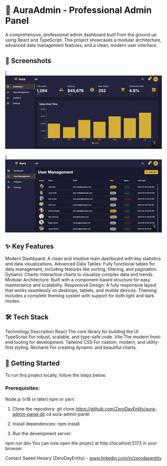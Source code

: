 # 🎨 AuraAdmin - Professional Admin Panel

A comprehensive, professional admin dashboard built from the ground up using React and TypeScript. This project showcases a modular architecture, advanced data management features, and a clean, modern user interface.

## 📸 Screenshots

[![AuraAdmin Dashboard Screenshot](https://github.com/ZeroDayEntity/aura-admin-panel/blob/main/screenshots/6039737437640577160.jpg?raw=true)

[![AuraAdmin Data Table Screenshot](https://github.com/ZeroDayEntity/aura-admin-panel/blob/main/screenshots/6039737437640577162.jpg?raw=true)

## ✨ Key Features
Modern Dashboard: A clean and intuitive main dashboard with key statistics and data visualizations.
Advanced Data Tables: Fully functional tables for data management, including features like sorting, filtering, and pagination.
Dynamic Charts: Interactive charts to visualize complex data and trends.
Modular Architecture: Built with a component-based structure for easy maintenance and scalability.
Responsive Design: A fully responsive layout that works seamlessly on desktops, tablets, and mobile devices.
Theming: Includes a complete theming system with support for both light and dark modes.


## 🛠️ Tech Stack
Technology	Description
React	The core library for building the UI.
TypeScript	For robust, scalable, and type-safe code.
Vite	The modern front-end tooling for development.
Tailwind CSS	For custom, modern, and utility-first styling.
Recharts	For creating dynamic and beautiful charts.


## 🚀 Getting Started
To run this project locally, follow the steps below.

### Prerequisites:
Node.js (v18 or later)
npm or yarn

1. Clone the repository:
git clone https://github.com/ZeroDayEntity/aura-admin-panel.git
cd aura-admin-panel

2. Install dependencies:
npm install
3. Run the development server:


npm run dev
You can now open the project at http://localhost:5173 in your browser.


Contact
Saeed Hesary (ZeroDayEntity) - www.linkedin.com/in/zerodayentity
